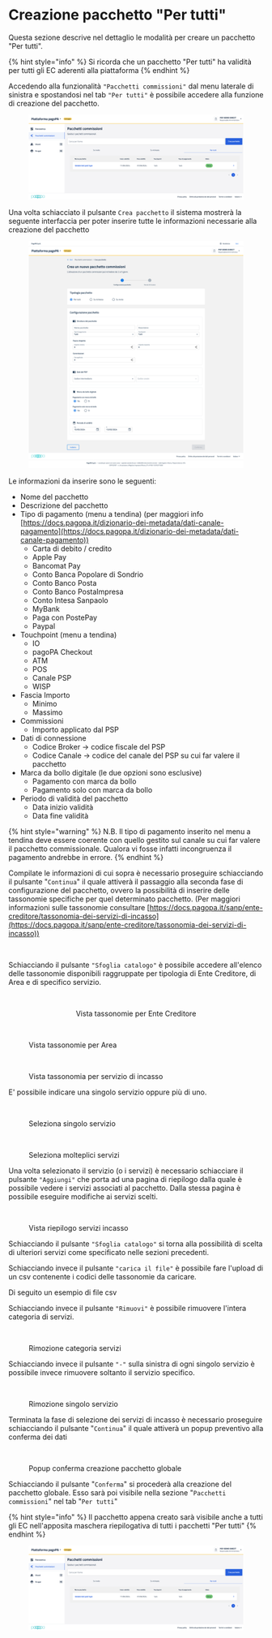 # Creazione pacchetto "Per tutti"

Questa sezione descrive nel dettaglio le modalità per creare un pacchetto "Per tutti".

{% hint style="info" %}
Si ricorda che un pacchetto "Per tutti" ha validità per tutti gli EC aderenti alla piattaforma
{% endhint %}

Accedendo alla funzionalità `"Pacchetti commissioni"` dal menu laterale di sinistra e spostandosi nel tab `"Per tutti"` è possibile accedere alla funzione di creazione del pacchetto.

<figure><img src="../../../../.gitbook/assets/Screenshot 2024-05-14 alle 17.05.56.png" alt=""><figcaption></figcaption></figure>

Una volta schiacciato il pulsante `Crea pacchetto` il sistema mostrerà la seguente interfaccia per poter inserire tutte le informazioni necessarie alla creazione del pacchetto

<figure><img src="../../../../.gitbook/assets/image (218).png" alt=""><figcaption></figcaption></figure>

Le informazioni da inserire sono le seguenti:

* Nome del pacchetto
* Descrizione del pacchetto
* Tipo di pagamento (menu a tendina) (per maggiori info [https://docs.pagopa.it/dizionario-dei-metadata/dati-canale-pagamento](https://docs.pagopa.it/dizionario-dei-metadata/dati-canale-pagamento))
  * Carta di debito / credito
  * Apple Pay
  * Bancomat Pay
  * Conto Banca Popolare di Sondrio
  * Conto Banco Posta&#x20;
  * Conto Banco PostaImpresa
  * Conto Intesa Sanpaolo
  * MyBank
  * Paga con PostePay
  * Paypal
* Touchpoint (menu a tendina)
  * &#x20;IO
  * pagoPA Checkout
  * ATM
  * POS
  * Canale PSP
  * WISP
* Fascia Importo&#x20;
  * Minimo&#x20;
  * Massimo
* Commissioni
  * Importo applicato dal PSP
* Dati di connessione
  * Codice Broker -> codice fiscale del PSP&#x20;
  * Codice Canale -> codice del canale del PSP su cui far valere il pacchetto
* Marca da bollo digitale (le due opzioni sono esclusive)
  * Pagamento con marca da bollo
  * Pagamento solo con marca da bollo
* Periodo di validità del pacchetto&#x20;
  * Data inizio validità&#x20;
  * Data fine validità

{% hint style="warning" %}
N.B. Il tipo di pagamento inserito nel menu a tendina deve essere coerente con quello gestito sul canale su cui far valere il pacchetto commissionale. Qualora vi fosse infatti incongruenza il pagamento andrebbe in errore.
{% endhint %}

Compilate le informazioni di cui sopra è necessario proseguire schiacciando il pulsante "`Continua`" il quale attiverà il passaggio alla seconda fase di configurazione del pacchetto, ovvero la possibilità di inserire delle tassonomie specifiche per quel determinato pacchetto. (Per maggiori informazioni sulle tassonomie consultare [https://docs.pagopa.it/sanp/ente-creditore/tassonomia-dei-servizi-di-incasso](https://docs.pagopa.it/sanp/ente-creditore/tassonomia-dei-servizi-di-incasso))

<figure><img src="../../../../.gitbook/assets/image (176).png" alt=""><figcaption></figcaption></figure>

Schiacciando il pulsante `"Sfoglia catalogo"` è possibile accedere all'elenco delle tassonomie disponibili raggruppate per tipologia di Ente Creditore, di Area e di specifico servizio.&#x20;

<div align="center" data-full-width="false">

<figure><img src="../../../../.gitbook/assets/image (178).png" alt="" width="188"><figcaption><p>Vista tassonomie per Ente Creditore</p></figcaption></figure>

</div>

<figure><img src="../../../../.gitbook/assets/image (179).png" alt="" width="188"><figcaption><p>Vista tassonomie per Area</p></figcaption></figure>

<figure><img src="../../../../.gitbook/assets/image (180).png" alt="" width="188"><figcaption><p>Vista tassonomia per servizio di incasso</p></figcaption></figure>

E' possibile indicare una singolo servizio oppure più di uno.

<figure><img src="../../../../.gitbook/assets/image (181).png" alt="" width="188"><figcaption><p>Seleziona singolo servizio</p></figcaption></figure>

<figure><img src="../../../../.gitbook/assets/image (182).png" alt="" width="188"><figcaption><p>Seleziona molteplici servizi</p></figcaption></figure>

Una volta selezionato il servizio (o i servizi) è necessario schiacciare il pulsante `"Aggiungi"` che porta ad una pagina di riepilogo dalla quale è possibile vedere i servizi associati al pacchetto. Dalla stessa pagina è possibile eseguire modifiche ai servizi scelti.

<figure><img src="../../../../.gitbook/assets/image (183).png" alt=""><figcaption><p>Vista riepilogo servizi incasso</p></figcaption></figure>

Schiacciando il pulsante `"Sfoglia catalogo"` si torna alla possibilità di scelta di ulteriori servizi come specificato nelle sezioni precedenti.&#x20;

Schiacciando invece il pulsante `"carica il file"` è possibile fare l'upload di un csv contenente i codici delle tassonomie da caricare.&#x20;

Di seguito un esempio di file csv



Schiacciando invece il pulsante `"Rimuovi"` è possibile rimuovere l'intera categoria di servizi.

<figure><img src="../../../../.gitbook/assets/image (184).png" alt=""><figcaption><p>Rimozione categoria servizi</p></figcaption></figure>

Schiacciando invece il pulsante `"-"` sulla sinistra di ogni singolo servizio è possibile invece rimuovere soltanto il servizio specifico.

<figure><img src="../../../../.gitbook/assets/image (185).png" alt=""><figcaption><p>Rimozione singolo servizio</p></figcaption></figure>

Terminata la fase di selezione dei servizi di incasso è necessario proseguire schiacciando il pulsante "`Continua`" il quale attiverà un popup preventivo alla conferma dei dati

<figure><img src="../../../../.gitbook/assets/image (163).png" alt=""><figcaption><p>Popup conferma creazione pacchetto globale</p></figcaption></figure>

Schiacciando il pulsante "`Conferma`" si procederà alla creazione del pacchetto globale. Esso sarà poi visibile nella sezione "`Pacchetti commissioni`" nel tab "`Per tutti`"

{% hint style="info" %}
Il pacchetto appena creato sarà visibile anche a tutti gli EC nell'apposita maschera riepilogativa di tutti i pacchetti "Per tutti"
{% endhint %}

<figure><img src="../../../../.gitbook/assets/Screenshot 2024-05-14 alle 17.10.04.png" alt=""><figcaption></figcaption></figure>
